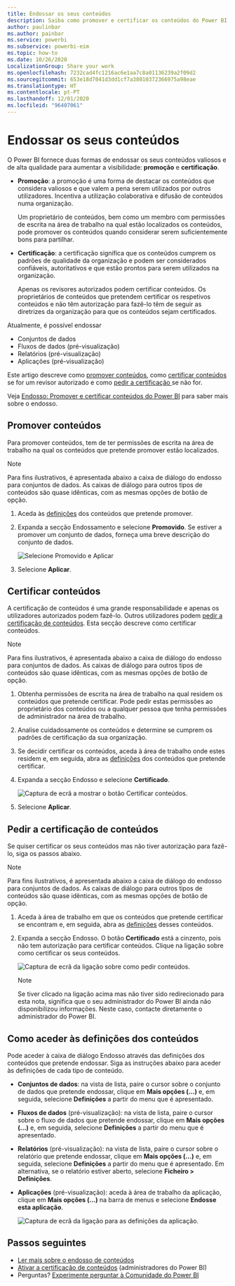 ```yaml
---
title: Endossar os seus conteúdos
description: Saiba como promover e certificar os conteúdos do Power BI.
author: paulinbar
ms.author: painbar
ms.service: powerbi
ms.subservice: powerbi-eim
ms.topic: how-to
ms.date: 10/26/2020
LocalizationGroup: Share your work
ms.openlocfilehash: 7232cad4fc1216ac6e1aa7c8a01136239a2f09d2
ms.sourcegitcommit: 653e18d7041d3dd1cf7a38010372366975a98eae
ms.translationtype: HT
ms.contentlocale: pt-PT
ms.lasthandoff: 12/01/2020
ms.locfileid: "96407061"
---
```

# <a name="endorse-your-content"></a>Endossar os seus conteúdos

O Power BI fornece duas formas de endossar os seus conteúdos valiosos e de alta qualidade para aumentar a visibilidade: **promoção** e **certificação**.

* **Promoção**: a promoção é uma forma de destacar os conteúdos que considera valiosos e que valem a pena serem utilizados por outros utilizadores. Incentiva a utilização colaborativa e difusão de conteúdos numa organização.

    Um proprietário de conteúdos, bem como um membro com permissões de escrita na área de trabalho na qual estão localizados os conteúdos, pode promover os conteúdos quando considerar serem suficientemente bons para partilhar.

* **Certificação**: a certificação significa que os conteúdos cumprem os padrões de qualidade da organização e podem ser considerados confiáveis, autoritativos e que estão prontos para serem utilizados na organização.

    Apenas os revisores autorizados podem certificar conteúdos. Os proprietários de conteúdos que pretendem certificar os respetivos conteúdos e não têm autorização para fazê-lo têm de seguir as diretrizes da organização para que os conteúdos sejam certificados.

Atualmente, é possível endossar
* Conjuntos de dados
* Fluxos de dados (pré-visualização)
* Relatórios (pré-visualização)
* Aplicações (pré-visualização)

Este artigo descreve como [promover conteúdos](#promote-content), como [ certificar conteúdos](#certify-content) se for um revisor autorizado e como [pedir a certificação ](#request-content-certification) se não for.

Veja [Endosso: Promover e certificar conteúdos do Power BI](service-endorsement-overview.md) para saber mais sobre o endosso.

## <a name="promote-content"></a>Promover conteúdos

Para promover conteúdos, tem de ter permissões de escrita na área de trabalho na qual os conteúdos que pretende promover estão localizados.

>[!NOTE]
>Para fins ilustrativos, é apresentada abaixo a caixa de diálogo do endosso para conjuntos de dados. As caixas de diálogo para outros tipos de conteúdos são quase idênticas, com as mesmas opções de botão de opção. 

1. Aceda às [definições](#how-to-get-to-content-settings) dos conteúdos que pretende promover.

1. Expanda a secção Endossamento e selecione **Promovido**. Se estiver a promover um conjunto de dados, forneça uma breve descrição do conjunto de dados.

    ![Selecione Promovido e Aplicar](media/service-endorse-content/power-bi-promote-content.png)

1. Selecione **Aplicar**.

## <a name="certify-content"></a>Certificar conteúdos

A certificação de conteúdos é uma grande responsabilidade e apenas os utilizadores autorizados podem fazê-lo. Outros utilizadores podem [pedir a certificação de conteúdos](#request-content-certification). Esta secção descreve como certificar conteúdos.

>[!NOTE]
>Para fins ilustrativos, é apresentada abaixo a caixa de diálogo do endosso para conjuntos de dados. As caixas de diálogo para outros tipos de conteúdos são quase idênticas, com as mesmas opções de botão de opção. 

1. Obtenha permissões de escrita na área de trabalho na qual residem os conteúdos que pretende certificar. Pode pedir estas permissões ao proprietário dos conteúdos ou a qualquer pessoa que tenha permissões de administrador na área de trabalho.

1. Analise cuidadosamente os conteúdos e determine se cumprem os padrões de certificação da sua organização.

1. Se decidir certificar os conteúdos, aceda à área de trabalho onde estes residem e, em seguida, abra as [definições](#how-to-get-to-content-settings) dos conteúdos que pretende certificar.

1. Expanda a secção Endosso e selecione **Certificado**. 

    ![Captura de ecrã a mostrar o botão Certificar conteúdos.](media/service-endorse-content/power-bi-certify-content.png)

1. Selecione **Aplicar**.

## <a name="request-content-certification"></a>Pedir a certificação de conteúdos

Se quiser certificar os seus conteúdos mas não tiver autorização para fazê-lo, siga os passos abaixo.

>[!NOTE]
>Para fins ilustrativos, é apresentada abaixo a caixa de diálogo do endosso para conjuntos de dados. As caixas de diálogo para outros tipos de conteúdos são quase idênticas, com as mesmas opções de botão de opção. 

1. Aceda à área de trabalho em que os conteúdos que pretende certificar se encontram e, em seguida, abra as [definições](#how-to-get-to-content-settings) desses conteúdos.

1. Expanda a secção Endosso. O botão **Certificado** está a cinzento, pois não tem autorização para certificar conteúdos. Clique na ligação sobre como certificar os seus conteúdos.

    ![Captura de ecrã da ligação sobre como pedir conteúdos.](media/service-endorse-content/power-bi-request-content-certification.png)
    <a name="no-info-redirect"></a>
    >[!NOTE]
    >Se tiver clicado na ligação acima mas não tiver sido redirecionado para esta nota, significa que o seu administrador do Power BI ainda não disponibilizou informações. Neste caso, contacte diretamente o administrador do Power BI.

## <a name="how-to-get-to-content-settings"></a>Como aceder às definições dos conteúdos

Pode aceder à caixa de diálogo Endosso através das definições dos conteúdos que pretende endossar. Siga as instruções abaixo para aceder às definições de cada tipo de conteúdo.

* **Conjuntos de dados**: na vista de lista, paire o cursor sobre o conjunto de dados que pretende endossar, clique em **Mais opções (...)** e, em seguida, selecione **Definições** a partir do menu que é apresentado.
* **Fluxos de dados** (pré-visualização): na vista de lista, paire o cursor sobre o fluxo de dados que pretende endossar, clique em **Mais opções (...)** e, em seguida, selecione **Definições** a partir do menu que é apresentado.


* **Relatórios** (pré-visualização): na vista de lista, paire o cursor sobre o relatório que pretende endossar, clique em **Mais opções (...)** e, em seguida, selecione **Definições** a partir do menu que é apresentado. Em alternativa, se o relatório estiver aberto, selecione **Ficheiro > Definições**.

* **Aplicações** (pré-visualização): aceda à área de trabalho da aplicação, clique em **Mais opções (...)** na barra de menus e selecione **Endosse esta aplicação**.

    ![Captura de ecrã da ligação para as definições da aplicação.](media/service-endorse-content/power-bi-app-settings.png)

## <a name="next-steps"></a>Passos seguintes

* [Ler mais sobre o endosso de conteúdos](service-endorsement-overview.md)
* [Ativar a certificação de conteúdos](../admin/service-admin-setup-certification.md) (administradores do Power BI)
* Perguntas? [Experimente perguntar à Comunidade do Power BI](https://community.powerbi.com/)
